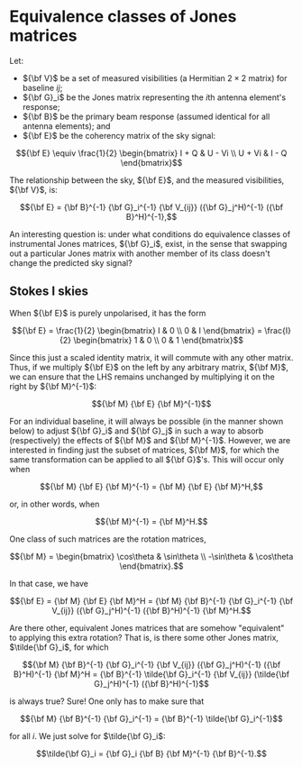 # Equivalence classes of Jones matrices

Let:
- $`{\bf V}`$ be a set of measured visibilities (a Hermitian $`2 \times 2`$ matrix) for baseline $`ij`$;
- $`{\bf G}_i`$ be the Jones matrix representing the $`i`$th antenna element's response;
- $`{\bf B}`$ be the primary beam response (assumed identical for all antenna elements); and
- $`{\bf E}`$ be the coherency matrix of the sky signal:
```math
{\bf E} \equiv \frac{1}{2} \begin{bmatrix} I + Q & U - Vi \\ U + Vi & I - Q \end{bmatrix}
```

The relationship between the sky, $`{\bf E}`$, and the measured visibilities, $`{\bf V}`$, is:
```math
{\bf E} = {\bf B}^{-1} {\bf G}_i^{-1} {\bf V_{ij}} ({\bf G}_j^H)^{-1} ({\bf B}^H)^{-1},
```

An interesting question is: under what conditions do equivalence classes of instrumental Jones matrices, $`{\bf G}_i`$, exist, in the sense that swapping out a particular Jones matrix with another member of its class doesn't change the predicted sky signal?

## Stokes I skies

When $`{\bf E}`$ is purely unpolarised, it has the form
```math
{\bf E} = \frac{1}{2} \begin{bmatrix} I & 0 \\ 0 & I \end{bmatrix}
        = \frac{I}{2} \begin{bmatrix} 1 & 0 \\ 0 & 1 \end{bmatrix}
```
Since this just a scaled identity matrix, it will commute with any other matrix.
Thus, if we multiply $`{\bf E}`$ on the left by any arbitrary matrix, $`{\bf M}`$, we can ensure that the LHS remains unchanged by multiplying it on the right by $`{\bf M}^{-1}`$:
```math
{\bf M} {\bf E} {\bf M}^{-1}
```

For an individual baseline, it will always be possible (in the manner shown below) to adjust $`{\bf G}_i`$ and $`{\bf G}_j`$ in such a way to absorb (respectively) the effects of $`{\bf M}`$ and $`{\bf M}^{-1}`$.
However, we are interested in finding just the subset of matrices, $`{\bf M}`$, for which the same transformation can be applied to all $`{\bf G}`$'s.
This will occur only when
```math
{\bf M} {\bf E} {\bf M}^{-1} = {\bf M} {\bf E} {\bf M}^H,
```
or, in other words, when
```math
{\bf M}^{-1} = {\bf M}^H.
```
One class of such matrices are the rotation matrices,
```math
{\bf M} = \begin{bmatrix} \cos\theta & \sin\theta \\ -\sin\theta & \cos\theta \end{bmatrix}.
```
In that case, we have
```math
{\bf E} = {\bf M} {\bf E} {\bf M}^H
        = {\bf M} {\bf B}^{-1} {\bf G}_i^{-1} {\bf V_{ij}} ({\bf G}_j^H)^{-1} ({\bf B}^H)^{-1} {\bf M}^H.
```

Are there other, equivalent Jones matrices that are somehow "equivalent" to applying this extra rotation?
That is, is there some other Jones matrix, $`\tilde{\bf G}_i`$, for which
```math
{\bf M} {\bf B}^{-1} {\bf G}_i^{-1} {\bf V_{ij}} ({\bf G}_j^H)^{-1} ({\bf B}^H)^{-1} {\bf M}^H
  = {\bf B}^{-1} \tilde{\bf G}_i^{-1} {\bf V_{ij}} (\tilde{\bf G}_j^H)^{-1} ({\bf B}^H)^{-1}
```
is always true?
Sure!
One only has to make sure that
```math
{\bf M} {\bf B}^{-1} {\bf G}_i^{-1} = {\bf B}^{-1} \tilde{\bf G}_i^{-1}
```
for all $`i`$.
We just solve for $`\tilde{\bf G}_i`$:
```math
\tilde{\bf G}_i = {\bf G}_i {\bf B} {\bf M}^{-1} {\bf B}^{-1}.
```
